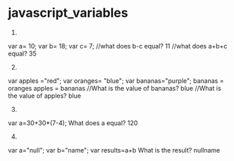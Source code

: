 # javascript_variables
1.
var a= 10;
var b= 18;
var c= 7;
//what does b-c equal?  11
//what does a+b+c equal?  35


2.
var apples ="red";
var oranges= "blue";
var bananas="purple";
bananas = oranges
apples = bananas
//What is the value of bananas? blue
//What is the value of apples?  blue

3.
var a=30+30*(7-4);
What does a equal?  120


4.
var a="null";
var b="name";
var results=a+b
What is the result? nullname
